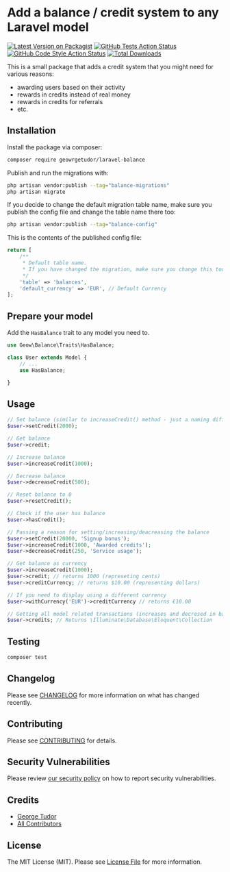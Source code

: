 # Add a balance / credit system to any Laravel model

[![Latest Version on Packagist](https://img.shields.io/packagist/v/geowrgetudor/laravel-balance.svg?style=flat-square)](https://packagist.org/packages/geowrgetudor/laravel-balance)
[![GitHub Tests Action Status](https://img.shields.io/github/actions/workflow/status/geowrgetudor/laravel-balance/run-tests.yml?branch=main&label=tests&style=flat-square)](https://github.com/geowrgetudor/laravel-balance/actions?query=workflow%3Arun-tests+branch%3Amain)
[![GitHub Code Style Action Status](https://img.shields.io/github/actions/workflow/status/geowrgetudor/laravel-balance/fix-php-code-style-issues.yml?branch=main&label=code%20style&style=flat-square)](https://github.com/geowrgetudor/laravel-balance/actions?query=workflow%3A"Fix+PHP+code+style+issues"+branch%3Amain)
[![Total Downloads](https://img.shields.io/packagist/dt/geowrgetudor/laravel-balance.svg?style=flat-square)](https://packagist.org/packages/geowrgetudor/laravel-balance)

This is a small package that adds a credit system that you might need for various reasons:

-   awarding users based on their activity
-   rewards in credits instead of real money
-   rewards in credits for referrals
-   etc.

## Installation

Install the package via composer:

```bash
composer require geowrgetudor/laravel-balance
```

Publish and run the migrations with:

```bash
php artisan vendor:publish --tag="balance-migrations"
php artisan migrate
```

If you decide to change the default migration table name, make sure you publish the config file and change the table name there too:

```bash
php artisan vendor:publish --tag="balance-config"
```

This is the contents of the published config file:

```php
return [
    /**
     * Default table name.
     * If you have changed the migration, make sure you change this too.
     */
    'table' => 'balances',
    'default_currency' => 'EUR', // Default Currency
];

```

## Prepare your model

Add the `HasBalance` trait to any model you need to.

```php
use Geow\Balance\Traits\HasBalance;

class User extends Model {
    // ...
    use HasBalance;

}
```

## Usage

```php
// Set balance (similar to increaseCredit() method - just a naming difference)
$user->setCredit(2000);

// Get balance
$user->credit;

// Increase balance
$user->increaseCredit(1000);

// Decrease balance
$user->decreaseCredit(500);

// Reset balance to 0
$user->resetCredit();

// Check if the user has balance
$user->hasCredit();

// Passing a reason for setting/increasing/deacreasing the balance
$user->setCredit(20000, 'Signup bonus');
$user->increaseCredit(1000, 'Awarded credits');
$user->decreaseCredit(250, 'Service usage');

// Get balance as currency
$user->increaseCredit(1000);
$user->credit; // returns 1000 (represeting cents)
$user->creditCurrency; // returns $10.00 (representing dollars)

// If you need to display using a different currency
$user->withCurrency('EUR')->creditCurrency // returns €10.00

// Getting all model related transactions (increases and decresed in balance)
$user->credits; // Returns \Illuminate\Database\Eloquent\Collection
```

## Testing

```bash
composer test
```

## Changelog

Please see [CHANGELOG](CHANGELOG.md) for more information on what has changed recently.

## Contributing

Please see [CONTRIBUTING](CONTRIBUTING.md) for details.

## Security Vulnerabilities

Please review [our security policy](../../security/policy) on how to report security vulnerabilities.

## Credits

-   [George Tudor](https://github.com/geowrgetudor)
-   [All Contributors](../../contributors)

## License

The MIT License (MIT). Please see [License File](LICENSE.md) for more information.
